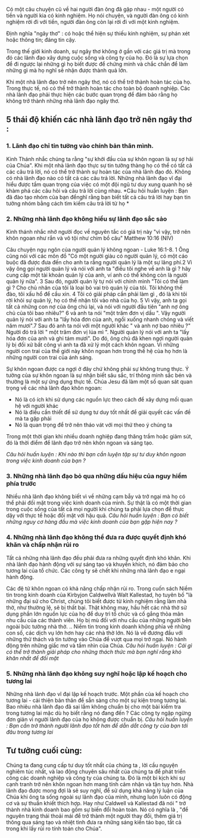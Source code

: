 Có một câu chuyện cũ về hai người đàn ông đã gặp nhau - một người có tiền và người kia có kinh nghiệm. Họ nói chuyện, và người đàn ông có kinh nghiệm rời đi với tiền, người đàn ông còn lại rời đi với một kinh nghiệm.

Định nghĩa "ngây thơ" : có hoặc thể hiện sự thiếu kinh nghiệm, sự phán xét hoặc thông tin; đáng tin cậy.

Trong thế giới kinh doanh, sự ngây thơ không ở gần với các giá trị mà trong đó các lãnh đạo xây dựng cuộc sống và công ty của họ. Đó là sự lựa chọn để đi ngược lại những gì họ biết được để chứng minh và chắc chắn để làm những gì mà họ nghĩ sẽ nhận được thành quả lớn.

Khi một nhà lãnh đạo trở nên ngây thơ, nó có thể trở thành hoàn tác của họ. Trong thực tế, nó có thể trở thành hoàn tác cho toàn bộ doanh nghiệp. Các nhà lãnh đạo phải thực hiện các bước quan trọng để đảm bảo rằng họ không trở thành những nhà lãnh đạo ngây thơ.

## 5 thái độ khiến các nhà lãnh đạo trở nên ngây thơ :

### 1. Lãnh đạo chỉ tin tưởng vào chính bản thân mình.

Kinh Thánh nhắc chúng ta rằng "sự khởi đầu của sự khôn ngoan là sự sợ hãi của Chúa". Khi một nhà lãnh đạo thực sự tin tưởng thàng họ có thể có tất cả các câu trả lời, nó có thể trở thành sự hoàn tác của nhà lãnh đạo đó. Không có nhà lãnh đạo nào có tất cả các câu trả lời. Những nhà lãnh đạo vĩ đại hiểu được tầm quan trọng của việc có một đội ngũ tư duy xung quanh họ sẽ khàm phá các câu hỏi và câu trả lời cùng nhau.
*Câu hỏi huấn luyện : Bạn đã đào tạo nhóm của bạn đểnghĩ rằng bạn biết tất cả câu trả lời hay bạn tin tưởng nhóm bằng cách tìm kiếm câu trả lời từ họ *

### 2. Những nhà lãnh đạo không hiểu sự lãnh đạo sắc sảo 

Kinh thánh nhắc nhở người đọc về nguyên tắc có giá trị này "vì vậy, trở nên khôn ngoan như rắn và vô tội như chim bồ câu" Matthew 10:16 (NIV)

Câu chuyện ngụ ngôn của người quản lý không ngoan - Luke 16:1-8. 1 Ông cũng nói với các môn đồ "Có một người giàu có người quản lý, có một cáo buộc đã được đưa đến cho anh ta rằng người quản lý là một sự lãng phí.2 Vì vậy ông gọi người quản lý và nói với anh ta "điều tôi nghe về anh là gì ? hãy cung cấp một tài khoản quản lý của anh, ví anh có thể không còn là người quản lý nữa". 3 Sau đó, người quản lý tự nói với chính mình "Tôi có thể làm gì ? Cho chủ nhân của tôi là loại bỏ vai trò quản lý của tôi. Tôi không thế đào, tôi xấu hổ để cầu xin. 4 Tôi có giải pháp cần phải làm gì , đó là khi tôi rời khỏi sự quản lý, họ có thể nhận tôi vào nhà của họ. 5 Vì vậy, anh ta gọi tất cả những con nợ của ông chủ lại, và nói với người đầu tiên "anh nợ ông chủ của tôi bao nhiêu?" 6 và anh ta nói "một trăm đơn vị dầu ". Vậy người quản lý nói với anh ta "lấy hóa đơn của anh, ngồi xuống nhanh chóng và viết năm mươi".7 Sau đó anh ta nói với một người khác " và anh nợ bao nhiêu ?" Người đó trả lời " một trăm đơn vị lúa mì ". Người quản lý nói với anh ta "lấy hóa đơn của anh và ghi tám mươi". Do đó, ông chủ đã khen ngợi người quản lý bị đối xử bất công vì anh ta đã xử lý một cách khôn ngoan. Vi những người con trai của thế giới này khôn ngoan hơn trong thế hệ của họ hơn là những người con trai của ánh sáng.

Sự khôn ngoan được ca ngợi ở đây chứ không phải sự không trung thực. Ý tưởng của sự khôn ngoan là sự nhận biết sâu sắc, trí thông minh sắc bén và thường là một sự ứng dụng thực tế. Chúa Jesu đã làm một số quan sát quan trọng về các nhà lãnh đạo khôn ngoan:
* Nó là có ích khi sử dụng các nguồn lực theo cách để xây dựng mối quan hệ với người khác
* Nó là điều cần thiết để sử dụng tư duy tốt nhất để giải quyết các vấn đề mà ta gặp phải
* Nó là quan trọng để trở nên tháo vát với mọi thứ theo ý chúng ta

Trong một thời gian khi nhiều doanh nghiệp đang thăng trầm hoặc giảm sút, đó là thời điểm để lãnh đạo trở nên khôn ngoan và sáng tạo.

*Câu hỏi huấn luyện : Khi nào thì bạn cần luyện tập sự tư duy khôn ngoan trong việc kinh doanh của bạn ?*

### 3. Những nhà lãnh đạo bỏ qua những dấu hiệu của nguy hiểm phía trước 

Nhiều nhà lãnh đạo không biết vì về những cạm bẫy và trở ngại mà họ có thể  phải đối mặt trong việc kinh doanh của mình. Sự thật là có một thời gian trong cuộc sống của tất cả mọi người khi chúng ta phải lựa chọn để thực dậy với thực tế hoặc đối mặt với hậu quả.
*Câu hỏi huấn luyện : Bạn có biết những nguy cơ hàng đầu mà việc kinh doanh của bạn gặp hiện nay ?*

### 4. Những nhà lãnh đạo không thể đưa ra được quyết định khó khăn và chấp nhận rủi ro 

Tất cả những nhà lãnh đạo đều phải đưa ra những quyết định khó khăn. Khi nhà lãnh đạo hành động với sự sáng tạo và khuyến khích, nó đảm bảo cho tương lai của tổ chức. Các công ty sẽ chết khi những nhà lãnh đạo e ngại hành động.

Các đệ tử khôn ngoan có khả năng chấp nhận rủi ro. Trong cuốn sách Niềm tin trong kinh doanh của Kirbyjon Caldwellvà Walt Kallestad, họ tuyên bố "là những đại sứ cho Christ, chúng tôi biết được từ kinh nghiệm rằng làm nhà thờ, như thường lệ, sẽ bị thất bại. Thật không may, hầu hết các nhà thờ sử dụng phần lớn nguồn lực của họ để duy trì tổ chức và cố gắng thỏa mãn nhu cầu của các thành viên. Họ bị mù đối với nhu cầu của những người bên ngoài bức tường nhà thờ. .. Niềm tin trong kinh doanh không phỉa về những con số, các dịch vụ lớn hơn hay các nhà thờ lớn. Nó là về đương đầu với những thử thách và tin tưởng vào Chúa để vượt qua mọi trở ngại. Nó hành động trên những giấc mơ và tầm nhìn của Chúa.
*Câu hỏi huấn luyện : Cái gì có thể trở thành giải pháp cho những thách thức mà bạn nghĩ rằng khó khăn nhất để đối mặt*

### 5. Những nhà lãnh đạo không suy nghĩ hoặc lập kế hoạch cho tương lai

Những nhà lãnh đạo vĩ đại lập kế hoạch trước. Một phần của kế hoạch cho tương lai - cải thiện bản thân để sẵn sàng cho một sự kiện trong tương lai. Bao nhiêu nhà lãnh đạo đã sai lầm không chuẩn bị cho một bài kiểm tra trong tương lai mặc dù họ biết rằng nó đang đến ? Các công ty ngập ngừng đơn giản vì người lãnh đạo của họ không được chuẩn bị.
*Câu hỏi huấn luyện : Bạn cần trở thành người lãnh đạo tốt hơn để dẫn dắt công ty của bạn tới đâu trong tương lai*

## Tư tưởng cuối cùng:

Chúng ta đang cung cấp tư duy tốt nhất của chúng ta , lời cầu nguyện nghiêm túc nhất, và lao động chuyên sâu nhất của chúng ta để phát triển công các doanh nghiệp và công ty của chúng ta. Đó là một bi kịch khi sự cạnh tranh trở nên khôn ngoan hơn mang tính cảm nhận và tận tụy hơn.
Nhà lãnh đạo được mong đợi là sẽ suy nghĩ, để sử dụng khả năng lý luận của Chúa khi ông ta sống ngoài sự lãnh đạo của mình, nhưng luôn luôn có động cơ và sự thuần khiết thích hợp. Hay như Caldwell và Kallestad đã nói " trở thành nhà kinh doanh bao gồm sự biến đổi hoàn toàn. Nó có nghĩa là , "để nguyên trạng thái thoải mái để trở thành một người thay đổi, thêm giá trị thông qua sáng tạo và nhiệt tình đưa ra những sáng kiến táo bạo, tất cả trong khi lấy rủi ro tính toán cho Chúa".